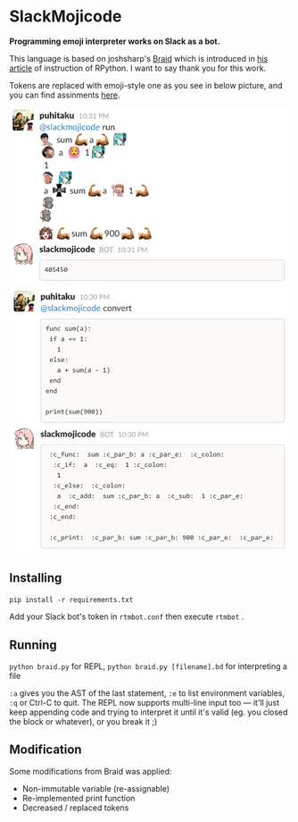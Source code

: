# SlackMojicode

**Programming emoji interpreter works on Slack as a bot.**

This language is based on joshsharp's [Braid](https://github.com/joshsharp/braid) which is introduced in [his article](http://joshsharp.com.au/blog/view/rpython-rply-interpreter-1) of instruction of RPython. I want to say thank you for this work.

Tokens are replaced with emoji-style one as you see in below picture, and you can find assinments [here](slackmojicode/lexer.py).

![Run script](pic/run.png)
![Convert script](pic/convert.png)

## Installing

`pip install -r requirements.txt`

Add your Slack bot's token in `rtmbot.conf` then execute `rtmbot` .

## Running

`python braid.py` for REPL, `python braid.py [filename].bd` for interpreting a file

`:a` gives you the AST of the last statement, `:e` to list environment variables, `:q` or Ctrl-C to quit. The REPL now supports multi-line input too — it'll just keep appending code and trying to interpret it until it's valid (eg. you closed the block or whatever), or you break it ;)

## Modification

Some modifications from Braid was applied:

 - Non-immutable variable (re-assignable)
 - Re-implemented print function
 - Decreased / replaced tokens


